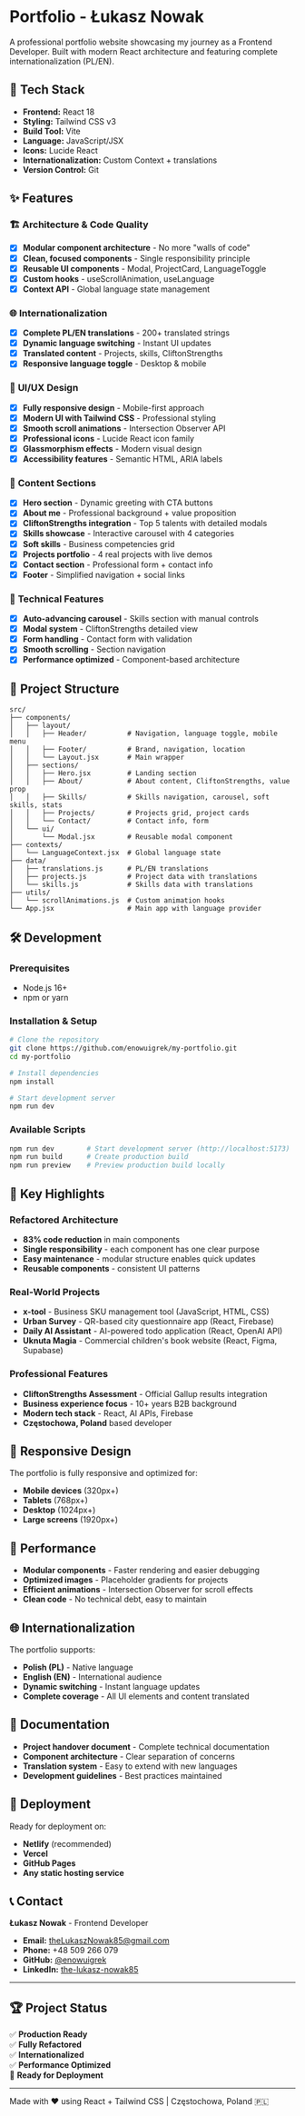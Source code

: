 # Portfolio - Łukasz Nowak

A professional portfolio website showcasing my journey as a Frontend Developer. Built with modern React architecture and featuring complete internationalization (PL/EN).

## 🚀 Tech Stack

- **Frontend:** React 18
- **Styling:** Tailwind CSS v3
- **Build Tool:** Vite
- **Language:** JavaScript/JSX
- **Icons:** Lucide React
- **Internationalization:** Custom Context + translations
- **Version Control:** Git

## ✨ Features

### 🏗️ **Architecture & Code Quality**
- [x] **Modular component architecture** - No more "walls of code"
- [x] **Clean, focused components** - Single responsibility principle
- [x] **Reusable UI components** - Modal, ProjectCard, LanguageToggle
- [x] **Custom hooks** - useScrollAnimation, useLanguage
- [x] **Context API** - Global language state management

### 🌐 **Internationalization**
- [x] **Complete PL/EN translations** - 200+ translated strings
- [x] **Dynamic language switching** - Instant UI updates
- [x] **Translated content** - Projects, skills, CliftonStrengths
- [x] **Responsive language toggle** - Desktop & mobile

### 🎨 **UI/UX Design**
- [x] **Fully responsive design** - Mobile-first approach
- [x] **Modern UI with Tailwind CSS** - Professional styling
- [x] **Smooth scroll animations** - Intersection Observer API
- [x] **Professional icons** - Lucide React icon family
- [x] **Glassmorphism effects** - Modern visual design
- [x] **Accessibility features** - Semantic HTML, ARIA labels

### 📄 **Content Sections**
- [x] **Hero section** - Dynamic greeting with CTA buttons
- [x] **About me** - Professional background + value proposition
- [x] **CliftonStrengths integration** - Top 5 talents with detailed modals
- [x] **Skills showcase** - Interactive carousel with 4 categories
- [x] **Soft skills** - Business competencies grid
- [x] **Projects portfolio** - 4 real projects with live demos
- [x] **Contact section** - Professional form + contact info
- [x] **Footer** - Simplified navigation + social links

### 🔧 **Technical Features**
- [x] **Auto-advancing carousel** - Skills section with manual controls
- [x] **Modal system** - CliftonStrengths detailed view
- [x] **Form handling** - Contact form with validation
- [x] **Smooth scrolling** - Section navigation
- [x] **Performance optimized** - Component-based architecture

## 📁 Project Structure

```
src/
├── components/
│   ├── layout/
│   │   ├── Header/          # Navigation, language toggle, mobile menu
│   │   ├── Footer/          # Brand, navigation, location
│   │   └── Layout.jsx       # Main wrapper
│   ├── sections/
│   │   ├── Hero.jsx         # Landing section
│   │   ├── About/           # About content, CliftonStrengths, value prop
│   │   ├── Skills/          # Skills navigation, carousel, soft skills, stats
│   │   ├── Projects/        # Projects grid, project cards
│   │   └── Contact/         # Contact info, form
│   └── ui/
│       └── Modal.jsx        # Reusable modal component
├── contexts/
│   └── LanguageContext.jsx  # Global language state
├── data/
│   ├── translations.js      # PL/EN translations
│   ├── projects.js          # Project data with translations
│   └── skills.js            # Skills data with translations
├── utils/
│   └── scrollAnimations.js  # Custom animation hooks
└── App.jsx                  # Main app with language provider
```

## 🛠️ Development

### Prerequisites
- Node.js 16+
- npm or yarn

### Installation & Setup
```bash
# Clone the repository
git clone https://github.com/enowuigrek/my-portfolio.git
cd my-portfolio

# Install dependencies
npm install

# Start development server
npm run dev
```

### Available Scripts
```bash
npm run dev        # Start development server (http://localhost:5173)
npm run build      # Create production build
npm run preview    # Preview production build locally
```

## 🌟 Key Highlights

### **Refactored Architecture**
- **83% code reduction** in main components
- **Single responsibility** - each component has one clear purpose
- **Easy maintenance** - modular structure enables quick updates
- **Reusable components** - consistent UI patterns

### **Real-World Projects**
- **x-tool** - Business SKU management tool (JavaScript, HTML, CSS)
- **Urban Survey** - QR-based city questionnaire app (React, Firebase)
- **Daily AI Assistant** - AI-powered todo application (React, OpenAI API)
- **Uknuta Magia** - Commercial children's book website (React, Figma, Supabase)

### **Professional Features**
- **CliftonStrengths Assessment** - Official Gallup results integration
- **Business experience focus** - 10+ years B2B background
- **Modern tech stack** - React, AI APIs, Firebase
- **Częstochowa, Poland** based developer

## 📱 Responsive Design

The portfolio is fully responsive and optimized for:
- **Mobile devices** (320px+)
- **Tablets** (768px+)
- **Desktop** (1024px+)
- **Large screens** (1920px+)

## 🎯 Performance

- **Modular components** - Faster rendering and easier debugging
- **Optimized images** - Placeholder gradients for projects
- **Efficient animations** - Intersection Observer for scroll effects
- **Clean code** - No technical debt, easy to maintain

## 🌐 Internationalization

The portfolio supports:
- **Polish (PL)** - Native language
- **English (EN)** - International audience
- **Dynamic switching** - Instant language updates
- **Complete coverage** - All UI elements and content translated

## 📄 Documentation

- **Project handover document** - Complete technical documentation
- **Component architecture** - Clear separation of concerns
- **Translation system** - Easy to extend with new languages
- **Development guidelines** - Best practices maintained

## 🚀 Deployment

Ready for deployment on:
- **Netlify** (recommended)
- **Vercel**
- **GitHub Pages**
- **Any static hosting service**

## 📞 Contact

**Łukasz Nowak** - Frontend Developer
- **Email:** theLukaszNowak85@gmail.com
- **Phone:** +48 509 266 079
- **GitHub:** [@enowuigrek](https://github.com/enowuigrek)
- **LinkedIn:** [the-lukasz-nowak85](https://linkedin.com/in/the-lukasz-nowak85)

---

## 🏆 Project Status

✅ **Production Ready**  
✅ **Fully Refactored**  
✅ **Internationalized**  
✅ **Performance Optimized**  
🚀 **Ready for Deployment**

---

Made with ❤️ using React + Tailwind CSS | Częstochowa, Poland 🇵🇱